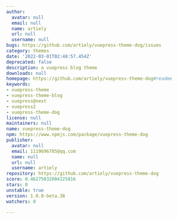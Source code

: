 ```yaml
---
author:
  avatar: null
  email: null
  name: artiely
  url: null
  username: null
bugs: https://github.com/artiely/vuepress-theme-dog/issues
category: themes
date: '2022-03-01T02:48:57.454Z'
deprecated: false
description: a vuepress blog theme
downloads: null
homepage: https://github.com/artiely/vuepress-theme-dog#readme
keywords:
- vuepress-theme
- vuepress-theme-blog
- vuepress@next
- vuepress2
- vuepress-theme-dog
license: null
maintainers: null
name: vuepress-theme-dog
npm: https://www.npmjs.com/package/vuepress-theme-dog
publisher:
  avatar: null
  email: 1119696785@qq.com
  name: null
  url: null
  username: artiely
repository: https://github.com/artiely/vuepress-theme-dog
score: 0.46275032004125816
stars: 0
unstable: true
version: 1.0.0-beta.38
watchers: 0

---
```


